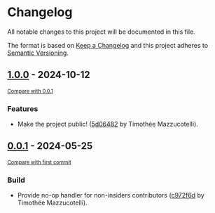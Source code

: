 # Changelog

All notable changes to this project will be documented in this file.

The format is based on [Keep a Changelog](http://keepachangelog.com/en/1.0.0/)
and this project adheres to [Semantic Versioning](http://semver.org/spec/v2.0.0.html).

<!-- insertion marker -->
## [1.0.0](https://github.com/mkdocstrings/shell/releases/tag/1.0.0) - 2024-10-12

<small>[Compare with 0.0.1](https://github.com/mkdocstrings/shell/compare/0.0.1...1.0.0)</small>

### Features

- Make the project public! ([5d06482](https://github.com/mkdocstrings/shell/commit/5d064829cbe08e06b2c63faae811b161a2b30630) by Timothée Mazzucotelli).

## [0.0.1](https://github.com/mkdocstrings/shell/releases/tag/0.0.1) - 2024-05-25

<small>[Compare with first commit](https://github.com/mkdocstrings/shell/compare/111e8c0760606b1983c8041dab8b8663cb152baf...0.0.1)</small>

### Build

- Provide no-op handler for non-insiders contributors ([c972f6d](https://github.com/mkdocstrings/shell/commit/c972f6d80da36c46e3b5e4158031dbb164f54098) by Timothée Mazzucotelli).
